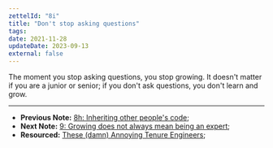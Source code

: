 ```yaml
---
zettelId: "8i"
title: "Don't stop asking questions"
tags:
date: 2021-11-28
updateDate: 2023-09-13
external: false
---
```


The moment you stop asking questions, you stop growing. It doesn't matter if you are a junior or senior; if you don't ask questions, you don't learn and grow.

---

- **Previous Note:** [8h: Inheriting other people's code](/notes/8h/);
- **Next Note:** [9: Growing does not always mean being an expert](/notes/9/);
- **Resourced:** [These (damn) Annoying Tenure Engineers](/these-annoying-tenure-engineers/);
